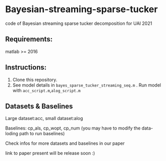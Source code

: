 # Bayesian-streaming-sparse-tucker
code of Bayesian streaming sparse tucker decomposition for UAI 2021

## Requirements:
matlab >= 2016

## Instructions:
1. Clone this repository.
2. See model details in `bayes_sparse_tucker_streaming_seq.m` .  Run model with `acc_script.m`,`alog_script.m`

## Datasets & Baselines
Large dataset:acc, small dataset:alog

Baselines: cp_als, cp_wopt, cp_num (you may have to modify the data-loding path to run baselines)

Check infos for more datasets and baselines in our paper

link to paper present will be release soon :)
